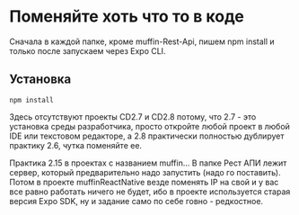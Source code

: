 # Поменяйте хоть что то в коде

Сначала в каждой папке, кроме muffin-Rest-Api, пишем npm install и только после запускаем через Expo CLI.

## Установка

```
npm install
```

Здесь отсутствуют проекты CD2.7 и CD2.8 потому, что 2.7 - это установка среды разработчика, просто откройте любой проект в любой IDE или текстовом редакторе, а 2.8 практически полностью дублирует практику 2.6, чутка поменяйте ее.

Практика 2.15 в проектах с названием muffin... В папке Рест АПИ лежит сервер, который предварительно надо запустить (надо го поставить). Потом в проекте muffinReactNative везде поменять IP на свой и у вас все равно работать ничего не будет, ибо в проекте используется старая версия Expo SDK, ну и задание само по себе говно - редкостное.
